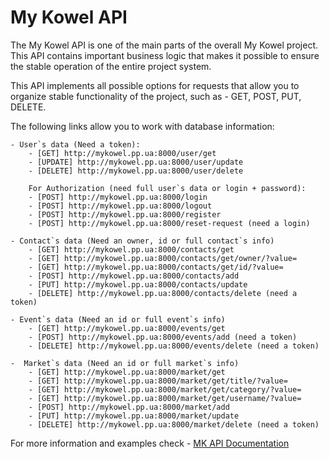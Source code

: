 # My Kowel API

The My Kowel API is one of the main parts of the overall My Kowel project. This API contains important business logic that makes it possible to ensure the stable operation of the entire project system.

This API implements all possible options for requests that allow you to organize stable functionality of the project, such as - GET, POST, PUT, DELETE.

The following links allow you to work with database information:

    - User`s data (Need a token):
        - [GET] http://mykowel.pp.ua:8000/user/get
        - [UPDATE] http://mykowel.pp.ua:8000/user/update
        - [DELETE] http://mykowel.pp.ua:8000/user/delete

        For Authorization (need full user`s data or login + password):
        - [POST] http://mykowel.pp.ua:8000/login
        - [POST] http://mykowel.pp.ua:8000/logout
        - [POST] http://mykowel.pp.ua:8000/register
        - [POST] http://mykowel.pp.ua:8000/reset-request (need a login)

    - Contact`s data (Need an owner, id or full contact`s info)
        - [GET] http://mykowel.pp.ua:8000/contacts/get
        - [GET] http://mykowel.pp.ua:8000/contacts/get/owner/?value=
        - [GET] http://mykowel.pp.ua:8000/contacts/get/id/?value=
        - [POST] http://mykowel.pp.ua:8000/contacts/add
        - [PUT] http://mykowel.pp.ua:8000/contacts/update
        - [DELETE] http://mykowel.pp.ua:8000/contacts/delete (need a token)

    - Event`s data (Need an id or full event`s info)
        - [GET] http://mykowel.pp.ua:8000/events/get
        - [POST] http://mykowel.pp.ua:8000/events/add (need a token)
        - [DELETE] http://mykowel.pp.ua:8000/events/delete (need a token)

    -  Market`s data (Need an id or full market`s info)
        - [GET] http://mykowel.pp.ua:8000/market/get
        - [GET] http://mykowel.pp.ua:8000/market/get/title/?value=
        - [GET] http://mykowel.pp.ua:8000/market/get/category/?value=
        - [GET] http://mykowel.pp.ua:8000/market/get/username/?value=
        - [POST] http://mykowel.pp.ua:8000/market/add
        - [PUT] http://mykowel.pp.ua:8000/market/update
        - [DELETE] http://mykowel.pp.ua:8000/market/delete (need a token)

For more information and examples check - <a href="https://github.com/off-the-az/DOCUMENTATION.md">MK API Documentation</a>